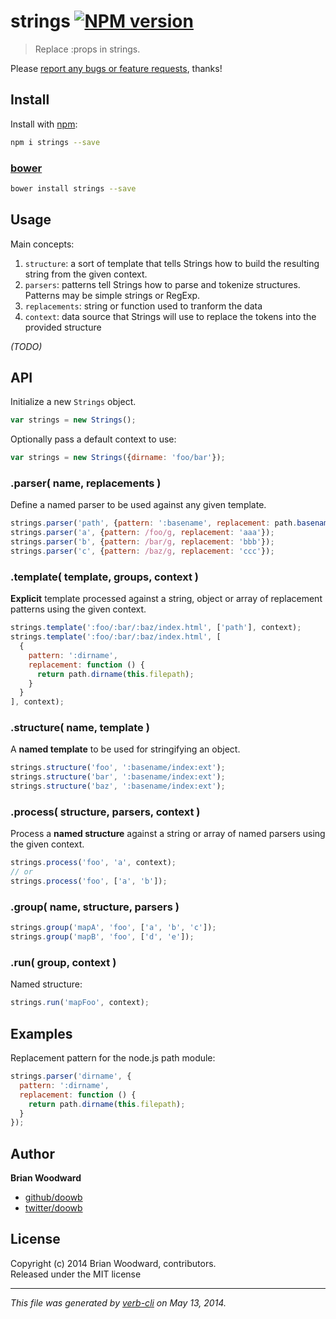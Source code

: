 # strings [![NPM version](https://badge.fury.io/js/strings.png)](http://badge.fury.io/js/strings)

> Replace :props in strings.

Please [report any bugs or feature requests](https://github.com/assemble/strings/issues/new), thanks!

## Install
Install with [npm](npmjs.org):

```bash
npm i strings --save
```


### [bower](https://github.com/bower/bower)

```bash
bower install strings --save
```

## Usage

Main concepts:

1. `structure`: a sort of template that tells Strings how to build the resulting string from the given context.
2. `parsers`: patterns tell Strings how to parse and tokenize structures. Patterns may be simple strings or RegExp.
4. `replacements`: string or function used to tranform the data
3. `context`: data source that Strings will use to replace the tokens into the provided structure

_(TODO)_

## API

Initialize a new `Strings` object.

```js
var strings = new Strings();
```

Optionally pass a default context to use:

```js
var strings = new Strings({dirname: 'foo/bar'});
```

### .parser( name, replacements )

Define a named parser to be used against any given template.

```js
strings.parser('path', {pattern: ':basename', replacement: path.basename(this.src)});
strings.parser('a', {pattern: /foo/g, replacement: 'aaa'});
strings.parser('b', {pattern: /bar/g, replacement: 'bbb'});
strings.parser('c', {pattern: /baz/g, replacement: 'ccc'});
```

### .template( template, groups, context )

**Explicit** template processed against a string, object or array of replacement patterns using the given context.

```js
strings.template(':foo/:bar/:baz/index.html', ['path'], context);
strings.template(':foo/:bar/:baz/index.html', [
  {
    pattern: ':dirname',
    replacement: function () {
      return path.dirname(this.filepath);
    }
  }
], context);
```

### .structure( name, template )

A **named template** to be used for stringifying an object.

```js
strings.structure('foo', ':basename/index:ext');
strings.structure('bar', ':basename/index:ext');
strings.structure('baz', ':basename/index:ext');
```

### .process( structure, parsers, context )

Process a **named structure** against a string or array of named parsers using the given context.

```js
strings.process('foo', 'a', context);
// or
strings.process('foo', ['a', 'b']);
```

### .group( name, structure, parsers )

```js
strings.group('mapA', 'foo', ['a', 'b', 'c']);
strings.group('mapB', 'foo', ['d', 'e']);
```

### .run( group, context )

Named structure:

```js
strings.run('mapFoo', context);
```

## Examples

Replacement pattern for the node.js path module:

```js
strings.parser('dirname', {
  pattern: ':dirname',
  replacement: function () {
    return path.dirname(this.filepath);
  }
});
```

## Author

**Brian Woodward**

+ [github/doowb](https://github.com/doowb)
+ [twitter/doowb](http://twitter.com/doowb)


## License
Copyright (c) 2014 Brian Woodward, contributors.  
Released under the MIT license

***

_This file was generated by [verb-cli](https://github.com/assemble/verb-cli) on May 13, 2014._